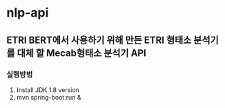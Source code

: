 # nlp-api
## ETRI BERT에서 사용하기 위해 만든 ETRI 형태소 분석기를 대체 할 Mecab형태소 분석기 API

### 실행방법
1. Install JDK 1.8 version
2. mvn spring-boot:run &
